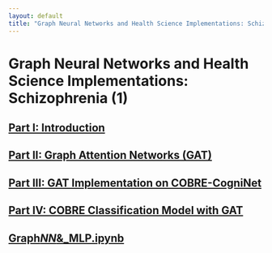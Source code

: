 ```yaml
---
layout: default
title: "Graph Neural Networks and Health Science Implementations: Schizophrenia"
---
```


# Graph Neural Networks and Health Science Implementations: Schizophrenia (1)

## [Part I: Introduction](/pages/part-i-introduction.md/)

## [Part II: Graph Attention Networks (GAT)](/pages/part-ii-gat.md/)

## [Part III: GAT Implementation on COBRE-CogniNet](/pages/part-iii-cobre-implementation.md/)

## [Part IV: COBRE Classification Model with GAT](/pages/part-iv-classification-model.md/)

## [Graph*NN*&\_MLP.ipynb](/Graph_NN__MLP.ipynb)
